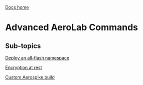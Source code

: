 [Docs home](../../../README.md)

# Advanced AeroLab Commands

## Sub-topics

[Deploy an all-flash namespace](all-flash.md)

[Encryption at rest](encryption.md)

[Custom Aerospike build](custom-build.md)
